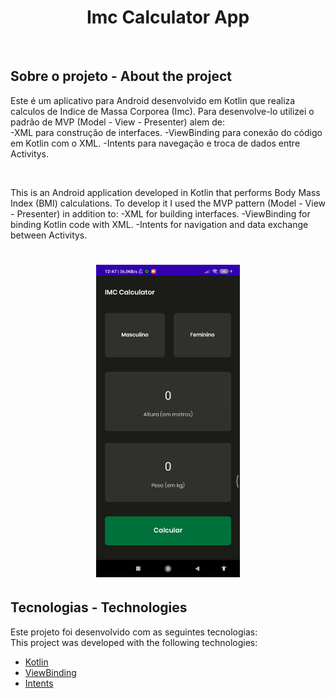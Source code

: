 <h1 align="center">
  <strong>Imc Calculator App</strong>
</h1>
<br>

## Sobre o projeto - About the project

Este é um aplicativo para Android desenvolvido em Kotlin que realiza calculos de Indice de Massa Corporea (Imc). 
Para desenvolve-lo utilizei o padrão de MVP (Model - View - Presenter) alem de: <br/>
-XML para construção de interfaces.
-ViewBinding para conexão do código em Kotlin com o XML.
-Intents para navegação e troca de dados entre Activitys.

<br/>

This is an Android application developed in Kotlin that performs Body Mass Index (BMI) calculations.
To develop it I used the MVP pattern (Model - View - Presenter) in addition to:
-XML for building interfaces.
-ViewBinding for binding Kotlin code with XML.
-Intents for navigation and data exchange between Activitys.

<h1 align="center" display="flex">
   <img height="500px" src=".github/app.gif">
</h1>

## Tecnologias - Technologies

Este projeto foi desenvolvido com as seguintes tecnologias:
<br>
This project was developed with the following technologies:

- [Kotlin](https://nextjs.org/)
- [ViewBinding](https://developer.android.com/topic/libraries/view-binding?hl=pt-br)
- [Intents](https://developer.android.com/guide/components/intents-filters?hl=pt-br)
  <br>
